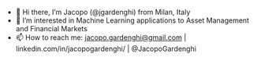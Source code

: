 - 👋 Hi there, I’m Jacopo (@jgardenghi) from Milan, Italy
- 👀 I’m interested in Machine Learning applications to Asset Management and Financial Markets
- 📫 How to reach me: jacopo.gardenghi@gmail.com | linkedin.com/in/jacopogardenghi/ | @JacopoGardenghi

<!---
jgardenghi/jgardenghi is a ✨ special ✨ repository because its `README.md` (this file) appears on your GitHub profile.
You can click the Preview link to take a look at your changes.
--->
